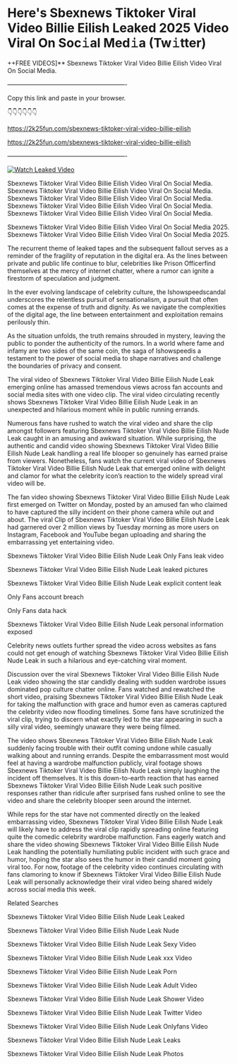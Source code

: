 # Here's Sbexnews Tiktoker Viral Video Billie Eilish Leaked 2025 Video Viral On Soc𝚒al Med𝚒a (Tw𝚒tter)

++FREE VIDEOS]** Sbexnews Tiktoker Viral Video Billie Eilish Video Viral On Social Media.

———————————————————-

Copy this link and paste in your browser.

👇👇👇👇👇👇

https://2k25fun.com/sbexnews-tiktoker-viral-video-billie-eilish

https://2k25fun.com/sbexnews-tiktoker-viral-video-billie-eilish

———————————————————-

[![Watch Leaked Video](https://miro.medium.com/v2/resize:fit:828/format:webp/1*cilzJN44JGOrTw9NJCrNHA.gif "Watch Leaked Video")](https://2k25fun.com/sbexnews-tiktoker-viral-video-billie-eilish)

Sbexnews Tiktoker Viral Video Billie Eilish Video Viral On Social Media. Sbexnews Tiktoker Viral Video Billie Eilish Video Viral On Social Media. Sbexnews Tiktoker Viral Video Billie Eilish Video Viral On Social Media. Sbexnews Tiktoker Viral Video Billie Eilish Video Viral On Social Media. Sbexnews Tiktoker Viral Video Billie Eilish Video Viral On Social Media.

Sbexnews Tiktoker Viral Video Billie Eilish Video Viral On Social Media 2025. Sbexnews Tiktoker Viral Video Billie Eilish Video Viral On Social Media 2025.

The recurrent theme of leaked tapes and the subsequent fallout serves as a reminder of the fragility of reputation in the digital era. As the lines between private and public life continue to blur, celebrities like Prison Officerfind themselves at the mercy of internet chatter, where a rumor can ignite a firestorm of speculation and judgment.

In the ever evolving landscape of celebrity culture, the Ishowspeedscandal underscores the relentless pursuit of sensationalism, a pursuit that often comes at the expense of truth and dignity. As we navigate the complexities of the digital age, the line between entertainment and exploitation remains perilously thin.

As the situation unfolds, the truth remains shrouded in mystery, leaving the public to ponder the authenticity of the rumors. In a world where fame and infamy are two sides of the same coin, the saga of Ishowspeedis a testament to the power of social media to shape narratives and challenge the boundaries of privacy and consent.

The viral video of Sbexnews Tiktoker Viral Video Billie Eilish Nude Leak emerging online has amassed tremendous views across fan accounts and social media sites with one video clip. The viral video circulating recently shows Sbexnews Tiktoker Viral Video Billie Eilish Nude Leak in an unexpected and hilarious moment while in public running errands.

Numerous fans have rushed to watch the viral video and share the clip amongst followers featuring Sbexnews Tiktoker Viral Video Billie Eilish Nude Leak caught in an amusing and awkward situation. While surprising, the authentic and candid video showing Sbexnews Tiktoker Viral Video Billie Eilish Nude Leak handling a real life blooper so genuinely has earned praise from viewers. Nonetheless, fans watch the current viral video of Sbexnews Tiktoker Viral Video Billie Eilish Nude Leak that emerged online with delight and clamor for what the celebrity icon’s reaction to the widely spread viral video will be.

The fan video showing Sbexnews Tiktoker Viral Video Billie Eilish Nude Leak first emerged on Twitter on Monday, posted by an amused fan who claimed to have captured the silly incident on their phone camera while out and about. The viral Clip of Sbexnews Tiktoker Viral Video Billie Eilish Nude Leak had garnered over 2 million views by Tuesday morning as more users on Instagram, Facebook and YouTube began uploading and sharing the embarrassing yet entertaining video.

Sbexnews Tiktoker Viral Video Billie Eilish Nude Leak Only Fans leak video

Sbexnews Tiktoker Viral Video Billie Eilish Nude Leak leaked pictures

Sbexnews Tiktoker Viral Video Billie Eilish Nude Leak explicit content leak

Only Fans account breach

Only Fans data hack

Sbexnews Tiktoker Viral Video Billie Eilish Nude Leak personal information exposed

Celebrity news outlets further spread the video across websites as fans could not get enough of watching Sbexnews Tiktoker Viral Video Billie Eilish Nude Leak in such a hilarious and eye-catching viral moment.

Discussion over the viral Sbexnews Tiktoker Viral Video Billie Eilish Nude Leak video showing the star candidly dealing with sudden wardrobe issues dominated pop culture chatter online. Fans watched and rewatched the short video, praising Sbexnews Tiktoker Viral Video Billie Eilish Nude Leak for taking the malfunction with grace and humor even as cameras captured the celebrity video now flooding timelines. Some fans have scrutinized the viral clip, trying to discern what exactly led to the star appearing in such a silly viral video, seemingly unaware they were being filmed.

The video shows Sbexnews Tiktoker Viral Video Billie Eilish Nude Leak suddenly facing trouble with their outfit coming undone while casually walking about and running errands. Despite the embarrassment most would feel at having a wardrobe malfunction publicly, viral footage shows Sbexnews Tiktoker Viral Video Billie Eilish Nude Leak simply laughing the incident off themselves. It is this down-to-earth reaction that has earned Sbexnews Tiktoker Viral Video Billie Eilish Nude Leak such positive responses rather than ridicule after surprised fans rushed online to see the video and share the celebrity blooper seen around the internet.

While reps for the star have not commented directly on the leaked embarrassing video, Sbexnews Tiktoker Viral Video Billie Eilish Nude Leak will likely have to address the viral clip rapidly spreading online featuring quite the comedic celebrity wardrobe malfunction. Fans eagerly watch and share the video showing Sbexnews Tiktoker Viral Video Billie Eilish Nude Leak handling the potentially humiliating public incident with such grace and humor, hoping the star also sees the humor in their candid moment going viral too. For now, footage of the celebrity video continues circulating with fans clamoring to know if Sbexnews Tiktoker Viral Video Billie Eilish Nude Leak will personally acknowledge their viral video being shared widely across social media this week.

Related Searches

Sbexnews Tiktoker Viral Video Billie Eilish Nude Leak Leaked

Sbexnews Tiktoker Viral Video Billie Eilish Nude Leak Nude

Sbexnews Tiktoker Viral Video Billie Eilish Nude Leak Sexy Video

Sbexnews Tiktoker Viral Video Billie Eilish Nude Leak xxx Video

Sbexnews Tiktoker Viral Video Billie Eilish Nude Leak Porn

Sbexnews Tiktoker Viral Video Billie Eilish Nude Leak Adult Video

Sbexnews Tiktoker Viral Video Billie Eilish Nude Leak Shower Video

Sbexnews Tiktoker Viral Video Billie Eilish Nude Leak Twitter Video

Sbexnews Tiktoker Viral Video Billie Eilish Nude Leak Onlyfans Video

Sbexnews Tiktoker Viral Video Billie Eilish Nude Leak Leaks

Sbexnews Tiktoker Viral Video Billie Eilish Nude Leak Photos